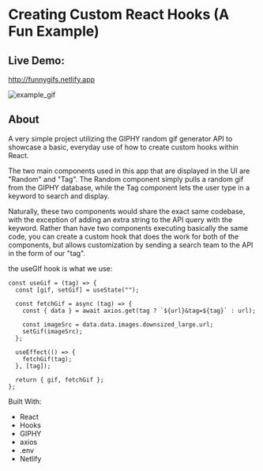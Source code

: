# Creating Custom React Hooks (A Fun Example)

## Live Demo:
http://funnygifs.netlify.app

![example_gif](./example.gif)



## About

A very simple project utilizing the GIPHY random gif generator API to showcase a basic, everyday use of how to create custom hooks within React.

The two main components used in this app that are displayed in the UI are "Random" and "Tag".  The Random component simply pulls a random gif from the GIPHY database, while the Tag component lets the user type in a keyword to search and display.  

Naturally, these two components would share the exact same codebase, with the exception of adding an extra string to the API query with the keyword. Rather than have two components executing basically the same code, you can create a custom hook that does the work for both of the components, but allows customization by sending a search team to the API in the form of our "tag".

the useGIf hook is what we use:

```
const useGif = (tag) => {
  const [gif, setGif] = useState("");

  const fetchGif = async (tag) => {
    const { data } = await axios.get(tag ? `${url}&tag=${tag}` : url);

    const imageSrc = data.data.images.downsized_large.url;
    setGif(imageSrc);
  };

  useEffect(() => {
    fetchGif(tag);
  }, [tag]);

  return { gif, fetchGif };
};
```


Built With:

* React
* Hooks
* GIPHY
* axios
* .env
* Netlify
